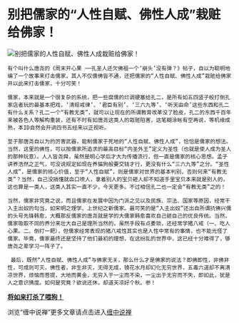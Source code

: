 别把儒家的“人性自赋、佛性人成”栽赃给佛家！
====

			

                                                                    

![别把儒家的人性自赋、佛性人成栽赃给佛家！](http://simg.sinajs.cn/blog7style/images/common/sg_trans.gif)

                                                                   

                                                                   

    有个叫什么唐尧的《周末开心果 ──孔圣人还欠佛祖一个‘崩头’没有弹？》帖子，自以为聪明地编了一个故事来打击儒家，其人不仅儒佛皆不通，还把儒家的“人性自赋、佛性人成”栽赃给佛家并以此来打击儒家，十分可笑！  
  
    儒家，本来就是一个很复杂的系统，把一些腐儒的烂调硬塞给孔二，是所有如五四竖子般打倒孔家店者玩的最基本把戏，‘清规戒律’、‘君臣有别’、‘三六九等’、‘听天由命’这些东西和孔二有什么关系？孔二一个“有教无类”，就可以让现在的所谓教育改革没了脸皮，孔二的东西千百年来被各色人等解构重装，还有不时有如唐尧这类人的栽赃陷害，这笔糊涂帐有空再说，等机缘成熟，本ID自然会开讲四书五经来以正视听。  
  
    至于那唐尧自以为的厉害武器，能制儒家于死地的“人性自赋、佛性人成”，恰恰是儒家的想法。当然，这里的佛性，可以按儒家所追求的最高目标“内圣外王”定义为圣性（也就是使人成为圣人的那种玩意）。人人皆尧舜，虽然是明心学后才大为传播流行，但一直是儒家的核心思想。孟子讲养浩然之正气，可没说规定如现在养猫狗般要交钱才行，更没有什么“三六九等”之分。“圣性人成”，是儒家的核心价值，至于“人性自赋”，则是儒家对世界的基本判别，否则何来“有教无类”？当然，自己没搞懂就血口喷人，拿着别人的宝贝砸人却不知道手里宝贝本来就是别人的，这也算是一类人，这类人其实一直不少，今天更多。不过相信孔二也一定会“有教无类”之的！  
  
    当然，儒家非究竟之说，而且儒家在发展中因为门派之见以及民族、宗法、国家等原因，经常干入主出奴的勾当，如宋明之理学、上世纪之新儒家。最可笑的是“入主出奴”还出自所谓抗佛兴儒的头号先锋韩愈，大概那反儒家的唐尧就是学的大儒家韩愈喜欢自己砸自己的优良传统。当然，儒家吸取不同的养分来壮大自己是理所当然的，虽然手段有点委琐，还经常学猪八戒（一、吃人心果。二、倒打一耙），但儒家经常表现的猪八戒性其实也是人性中常有的事情，也不能光怪了儒家。毕竟，儒家最终还是坚持了他们最初的理想，在这纷乱的世界中，这已经十分难得了，够唐尧之辈学习一阵子了。  
  
     最后，既然“人性自赋、佛性人成”与佛家无关，那么什么才是佛家的说法？即佛即性，非佛非性，可成则可灭，佛性者，非生非灭，无得无成，镜花水月却幻化无穷世界，五毒六道却不离清凉世界，烦恼而菩提，大地而黄金，无穷入于一尘而不染，一尘出于无穷而不失，即如此，犹是人之意识猜度。如何是究竟？欲说还休，却道天凉好个秋。参！

[**将如来打杀了喂狗！**](http://blog.sina.com.cn/u/486e105c010004x8)

浏览“缠中说禅”更多文章请点击进入[缠中说禅](http://blog.sina.com.cn/m/chzhshch)
